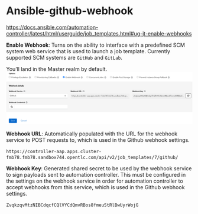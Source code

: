 # Ansible-github-webhook

https://docs.ansible.com/automation-controller/latest/html/userguide/job_templates.html#ug-jt-enable-webhooks


**Enable Webhook**: Turns on the ability to interface with a predefined SCM system web service that is used to launch a job template. Currently supported SCM systems are `GitHub` and `GitLab`.

You’ll land in the Master realm by default.
![SSO](images/job-template-webhook-01.png)

**Webhook URL**: Automatically populated with the URL for the webhook service to POST requests to, which is used in the Github webhook settings.
```
https://controller-aap.apps.cluster-fmb78.fmb78.sandbox744.opentlc.com/api/v2/job_templates/7/github/
```

**Webhook Key**: Generated shared secret to be used by the webhook service to sign payloads sent to automation controller. This must be configured in the settings on the webhook service in order for automation controller to accept webhooks from this service, which is used in the Github webhook settings.
```
ZvqkzqvMtzNIBCdqcfCQlVYCdQmvRBos8fmeuStRlBwUyrWojG
```
